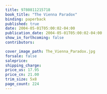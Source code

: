 ```yaml
---
title: 9780811215718
book_title: "The Vienna Paradox"
binding: paperback
published: true
date: 2004-05-01T05:00:02-04:00
publication_date: 2004-05-01T05:00:02-04:00
show_in_forthcoming: false
contributors:

cover_image_path: The_Vienna_Paradox.jpg
forsale: false
saleprice:
shipping_charge:
price_us: 17.95
price_cn: 21.00
trim_size: 5x8
page_count: 224
---
```


